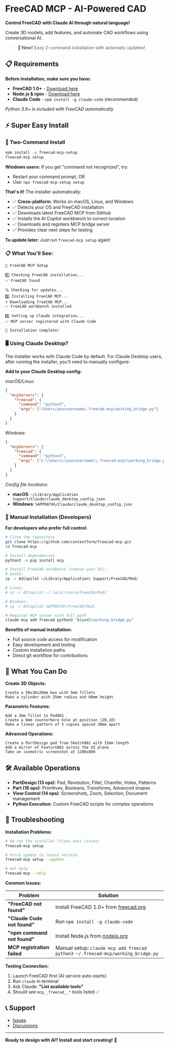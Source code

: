 # FreeCAD MCP - AI-Powered CAD

**Control FreeCAD with Claude AI through natural language!**

Create 3D models, add features, and automate CAD workflows using conversational AI.

> **🎉 New!** Easy 2-command installation with automatic updates!

## 📋 Requirements

**Before installation, make sure you have:**

- **FreeCAD 1.0+** - [Download here](https://freecad.org/downloads.php)
- **Node.js & npm** - [Download here](https://nodejs.org/)
- **Claude Code** - `npm install -g claude-code` (recommended)

*Python 3.9+ is included with FreeCAD automatically*

## ⚡ Super Easy Install

### 🚀 Two-Command Install
```bash
npm install -g freecad-mcp-setup
freecad-mcp setup
```

**Windows users:** If you get "command not recognized", try:
- Restart your command prompt, OR
- Use: `npx freecad-mcp-setup setup`

**That's it!** The installer automatically:
- ✅ **Cross-platform**: Works on macOS, Linux, and Windows
- ✅ Detects your OS and FreeCAD installation
- ✅ Downloads latest FreeCAD MCP from GitHub
- ✅ Installs the AI Copilot workbench to correct location
- ✅ Downloads and registers MCP bridge server  
- ✅ Provides clear next steps for testing

**To update later:** Just run `freecad-mcp setup` again!

### 📋 What You'll See:
```
🚀 FreeCAD MCP Setup

1️⃣ Checking FreeCAD installation...
✅ FreeCAD found

🔍 Checking for updates...
2️⃣ Installing FreeCAD MCP...
⬇️ Downloading FreeCAD MCP...
✅ FreeCAD workbench installed

3️⃣ Setting up Claude integration...
✅ MCP server registered with Claude Code

🎉 Installation complete!
```

### 🖥️ Using Claude Desktop?

The installer works with Claude Code by default. For Claude Desktop users, after running the installer, you'll need to manually configure:

**Add to your Claude Desktop config:**

*macOS/Linux:*
```json
{
  "mcpServers": {
    "freecad": {
      "command": "python3",
      "args": ["/Users/yourusername/.freecad-mcp/working_bridge.py"]
    }
  }
}
```

*Windows:*
```json
{
  "mcpServers": {
    "freecad": {
      "command": "python3",
      "args": ["C:\\Users\\yourusername\\.freecad-mcp\\working_bridge.py"]
    }
  }
}
```

*Config file locations:*
- **macOS**: `~/Library/Application Support/Claude/claude_desktop_config.json`
- **Windows**: `%APPDATA%/Claude/claude_desktop_config.json`

### 🔧 Manual Installation (Developers)

**For developers who prefer full control:**

```bash
# Clone the repository
git clone https://github.com/contextform/freecad-mcp.git
cd freecad-mcp

# Install dependencies
python3 -m pip install mcp

# Install FreeCAD workbench (choose your OS):
# macOS:
cp -r AICopilot ~/Library/Application\ Support/FreeCAD/Mod/

# Linux:
# cp -r AICopilot ~/.local/share/FreeCAD/Mod/

# Windows:
# cp -r AICopilot %APPDATA%\FreeCAD\Mod\

# Register MCP server with full path
claude mcp add freecad python3 "$(pwd)/working_bridge.py"
```

**Benefits of manual installation:**
- Full source code access for modification
- Easy development and testing
- Custom installation paths
- Direct git workflow for contributions

## 🚀 What You Can Do

**Create 3D Objects:**
```
Create a 50x30x20mm box with 5mm fillets
Make a cylinder with 25mm radius and 60mm height
```

**Parametric Features:**
```
Add a 3mm fillet to Pad001
Create a 6mm counterbore hole at position (20,10)
Make a linear pattern of 5 copies spaced 30mm apart
```

**Advanced Operations:**
```
Create a PartDesign pad from Sketch001 with 15mm length
Add a mirror of Feature001 across the XZ plane
Take an isometric screenshot at 1200x800
```

## 🛠️ Available Operations

- **PartDesign (13 ops)**: Pad, Revolution, Fillet, Chamfer, Holes, Patterns
- **Part (18 ops)**: Primitives, Booleans, Transforms, Advanced shapes
- **View Control (14 ops)**: Screenshots, Zoom, Selection, Document management
- **Python Execution**: Custom FreeCAD scripts for complex operations


## 🐛 Troubleshooting

**Installation Problems:**
```bash
# Re-run the installer (fixes most issues)
freecad-mcp setup

# Force update to latest version  
freecad-mcp setup --update

# Get help
freecad-mcp --help
```

**Common Issues:**

| Problem | Solution |
|---------|----------|
| **"FreeCAD not found"** | Install FreeCAD 1.0+ from [freecad.org](https://freecad.org/downloads.php) |
| **"Claude Code not found"** | Run `npm install -g claude-code` |
| **"npm command not found"** | Install Node.js from [nodejs.org](https://nodejs.org/) |
| **MCP registration failed** | Manual setup: `claude mcp add freecad python3 ~/.freecad-mcp/working_bridge.py` |

**Testing Connection:**
1. Launch FreeCAD first (AI service auto-starts)
2. Run `claude` in terminal
3. Ask Claude: **"List available tools"**  
4. Should see `mcp__freecad__*` tools listed ✅

## 📞 Support

- [Issues](https://github.com/contextform/freecad-mcp/issues)
- [Discussions](https://github.com/contextform/freecad-mcp/discussions)

---

**Ready to design with AI? Install and start creating!** 🚀